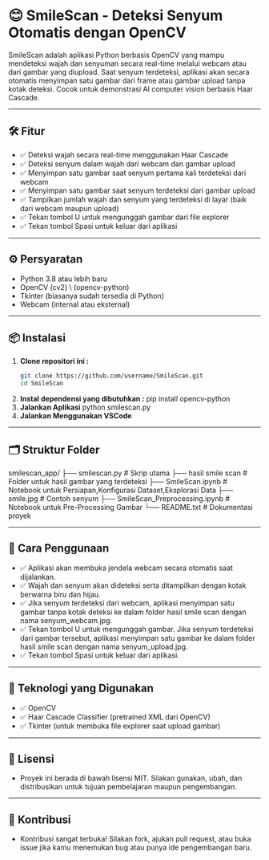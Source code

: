 # 😊 SmileScan - Deteksi Senyum Otomatis dengan OpenCV

SmileScan adalah aplikasi Python berbasis OpenCV yang mampu mendeteksi wajah dan senyuman secara real-time melalui webcam atau dari gambar yang diupload. Saat senyum terdeteksi, aplikasi akan secara otomatis menyimpan satu gambar dari frame atau gambar upload tanpa kotak deteksi. Cocok untuk demonstrasi AI computer vision berbasis Haar Cascade.

---

## 🛠️ Fitur

- ✅ Deteksi wajah secara real-time menggunakan Haar Cascade
- ✅ Deteksi senyum dalam wajah dari webcam dan gambar upload
- ✅ Menyimpan satu gambar saat senyum pertama kali terdeteksi dari webcam
- ✅ Menyimpan satu gambar saat senyum terdeteksi dari gambar upload
- ✅ Tampilkan jumlah wajah dan senyum yang terdeteksi di layar (baik dari webcam maupun upload)
- ✅ Tekan tombol U untuk mengunggah gambar dari file explorer
- ✅ Tekan tombol Spasi untuk keluar dari aplikasi

---

## ⚙️ Persyaratan

- Python 3.8 atau lebih baru
- OpenCV (cv2) \ (opencv-python)
- Tkinter (biasanya sudah tersedia di Python)
- Webcam (internal atau eksternal)

---

## 📦 Instalasi

1. **Clone repositori ini :**
   ```bash
   git clone https://github.com/username/SmileScan.git
   cd SmileScan
2. **Instal dependensi yang dibutuhkan :**
   pip install opencv-python
3. **Jalankan Aplikasi**
   python smilescan.py
4. **Jalankan Menggunakan VSCode**

---

## 🗂️ Struktur Folder
smilescan_app/
├── smilescan.py                       # Skrip utama
├── hasil smile scan                   # Folder untuk hasil gambar yang terdeteksi
├── SmileScan.ipynb                    # Notebook untuk Persiapan,Konfigurasi Dataset,Eksplorasi Data
├── smile.jpg                          # Contoh senyum
├── SmileScan_Preprocessing.ipynb      # Notebook untuk Pre-Processing Gambar
└── README.txt                         # Dokumentasi proyek

---

## 📝 Cara Penggunaan

- ✅ Aplikasi akan membuka jendela webcam secara otomatis saat dijalankan.
- ✅ Wajah dan senyum akan dideteksi serta ditampilkan dengan kotak berwarna biru dan hijau.
- ✅ Jika senyum terdeteksi dari webcam, aplikasi menyimpan satu gambar tanpa kotak deteksi ke dalam folder hasil smile scan dengan nama senyum_webcam.jpg.
- ✅ Tekan tombol U untuk mengunggah gambar. Jika senyum terdeteksi dari gambar tersebut, aplikasi menyimpan satu gambar ke dalam folder hasil smile scan dengan nama senyum_upload.jpg.
- ✅ Tekan tombol Spasi untuk keluar dari aplikasi.

---

## 🤖 Teknologi yang Digunakan

- ✅ OpenCV
- ✅ Haar Cascade Classifier (pretrained XML dari OpenCV)
- ✅ Tkinter (untuk membuka file explorer saat upload gambar)

---

## 📄 Lisensi

- Proyek ini berada di bawah lisensi MIT. Silakan gunakan, ubah, dan distribusikan untuk tujuan pembelajaran maupun pengembangan.

---

## 🙌 Kontribusi

- Kontribusi sangat terbuka! Silakan fork, ajukan pull request, atau buka issue jika kamu menemukan bug atau punya ide pengembangan baru.
